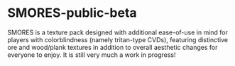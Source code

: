 # SMORES-public-beta
SMORES is a texture pack designed with additional ease-of-use in mind for players with colorblindness (namely tritan-type CVDs), featuring distinctive ore and wood/plank textures in addition to overall aesthetic changes for everyone to enjoy. It is still very much a work in progress!

